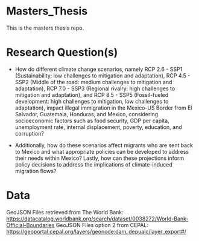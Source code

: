 # Masters_Thesis
This is the masters thesis repo.

# Research Question(s)
- How do different climate change scenarios, namely RCP 2.6 - SSP1 (Sustainability: low challenges to mitigation and adaptation), RCP 4.5 - SSP2 (Middle of the road: medium challenges to mitigation and adaptation), RCP 7.0 - SSP3 (Regional rivalry: high challenges to mitigation and adaptation), and RCP 8.5 - SSP5 (Fossil-fueled development: high challenges to mitigation, low challenges to adaptation), impact illegal immigration in the Mexico-US Border from El Salvador, Guatemala, Honduras, and Mexico, considering socioeconomic factors such as food security, GDP per capita, unemployment rate, internal displacement, poverty, education, and corruption?

- Additionally, how do these scenarios affect migrants who are sent back to Mexico and what appropriate policies can be developed to address their needs within Mexico? Lastly, how can these projections inform policy decisions to address the implications of climate-induced migration flows?

# Data
GeoJSON Files retrieved from The World Bank: https://datacatalog.worldbank.org/search/dataset/0038272/World-Bank-Official-Boundaries
GeoJSON Files option 2 from CEPAL: https://geoportal.cepal.org/layers/geonode:dam_depualc/layer_export#/

